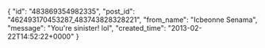  {
   "id": "483869354982335",
   "post_id": "462493170453287_483743828328221",
   "from_name": "Icbeonne Senama",
   "message": "You're sinister! lol",
   "created_time": "2013-02-22T14:52:22+0000"
 }
